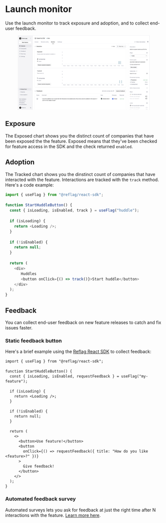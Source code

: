# Launch monitor

Use the launch monitor to track exposure and adoption, and to collect end-user feedback.

<figure><img src="../../.gitbook/assets/Monitor (4).png" alt=""><figcaption></figcaption></figure>

## Exposure

The Exposed chart shows you the distinct count of companies that have been exposed the the feature. Exposed means that they've been checked for feature access in the SDK and the check returned `enabled`.

## Adoption

The Tracked chart shows you the dinstinct count of companies that have interacted with the feature. Interactions are tracked with the `track` method. Here's a code example:

```typescript
import { useFlag } from "@reflag/react-sdk";

function StartHuddleButton() {
  const { isLoading, isEnabled, track } = useFlag("huddle");

  if (isLoading) {
    return <Loading />;
  }

  if (!isEnabled) {
    return null;
  }

  return (
    <div>
       Huddles
       <button onClick={() => track()}>Start huddle</button> 
    </div>
  );
}
```

## Feedback

You can collect end-user feedback on new feature releases to catch and fix issues faster.&#x20;

### Static feedback button

Here's a brief example using the [Reflag React SDK](../../supported-languages/react-sdk/) to collect feedback:

```tsx
import { useFlag } from "@reflag/react-sdk";

function StartHuddleButton() {
  const { isLoading, isEnabled, requestFeedback } = useFlag("my-feature");

  if (isLoading) {
    return <Loading />;
  }

  if (!isEnabled) {
    return null;
  }

  return (
    <>
      <button>Use feature!</button>
      <button
        onClick={() => requestFeedback({ title: "How do you like <feature>?" })}
      >
        Give feedback!
      </button>
    </>
  );
}
```

### Automated feedback survey

Automated surveys lets you ask for feedback at just the right time after N interactions with the feature. [Learn more here](automated-feedback-surveys.md).
